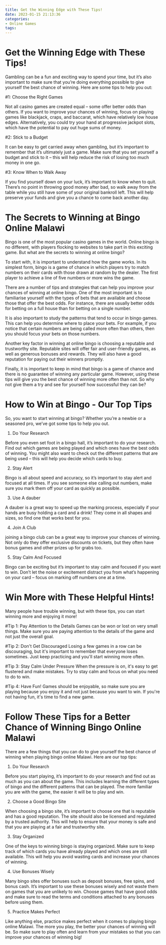 ```yaml
---
title: Get the Winning Edge with These Tips!
date: 2023-01-15 21:13:36
categories:
- Online Games
tags:
---
```



#  Get the Winning Edge with These Tips!

Gambling can be a fun and exciting way to spend your time, but it’s also important to make sure that you’re doing everything possible to give yourself the best chance of winning. Here are some tips to help you out:

#1: Choose the Right Games

Not all casino games are created equal – some offer better odds than others. If you want to improve your chances of winning, focus on playing games like blackjack, craps, and baccarat, which have relatively low house edges. Alternatively, you could try your hand at progressive jackpot slots, which have the potential to pay out huge sums of money.

#2: Stick to a Budget

It can be easy to get carried away when gambling, but it’s important to remember that it’s ultimately just a game. Make sure that you set yourself a budget and stick to it – this will help reduce the risk of losing too much money in one go.

#3: Know When to Walk Away

If you find yourself down on your luck, it’s important to know when to quit. There’s no point in throwing good money after bad, so walk away from the table while you still have some of your original bankroll left. This will help preserve your funds and give you a chance to come back another day.

#  The Secrets to Winning at Bingo Online Malawi

Bingo is one of the most popular casino games in the world. Online bingo is no different, with players flocking to websites to take part in this exciting game. But what are the secrets to winning at online bingo?

To start with, it is important to understand how the game works. In its simplest form, bingo is a game of chance in which players try to match numbers on their cards with those drawn at random by the dealer. The first player to achieve a line of five numbers or more wins the game.

There are a number of tips and strategies that can help you improve your chances of winning at online bingo. One of the most important is to familiarise yourself with the types of bets that are available and choose those that offer the best odds. For instance, there are usually better odds for betting on a full house than for betting on a single number.

It is also important to study the patterns that tend to occur in bingo games. This can help you determine where to place your bets. For example, if you notice that certain numbers are being called more often than others, then you should focus your bets on those numbers.

Another key factor in winning at online bingo is choosing a reputable and trustworthy site. Reputable sites will offer fair and user-friendly games, as well as generous bonuses and rewards. They will also have a good reputation for paying out their winners promptly.

Finally, it is important to keep in mind that bingo is a game of chance and there is no guarantee of winning any particular game. However, using these tips will give you the best chance of winning more often than not. So why not give them a try and see for yourself how successful they can be?

#  How to Win at Bingo - Our Top Tips

So, you want to start winning at bingo? Whether you’re a newbie or a seasoned pro, we’ve got some tips to help you out.

1. Do Your Research

Before you even set foot in a bingo hall, it’s important to do your research. Find out which games are being played and which ones have the best odds of winning. You might also want to check out the different patterns that are being used – this will help you decide which cards to buy.

2. Stay Alert

Bingo is all about speed and accuracy, so it’s important to stay alert and focused at all times. If you see someone else calling out numbers, make sure you mark them off your card as quickly as possible.

3. Use A dauber

A dauber is a great way to speed up the marking process, especially if your hands are busy holding a card and a drink! They come in all shapes and sizes, so find one that works best for you.

4. Join A Club

joining a bingo club can be a great way to improve your chances of winning. Not only do they offer exclusive discounts on tickets, but they often have bonus games and other prizes up for grabs too.

5. Stay Calm And Focused

Bingo can be exciting but it’s important to stay calm and focused if you want to win. Don’t let the noise or excitement distract you from what’s happening on your card – focus on marking off numbers one at a time.

#  Win More with These Helpful Hints!

Many people have trouble winning, but with these tips, you can start winning more and enjoying it more!

#Tip 1: Pay Attention to the Details
Games can be won or lost on very small things. Make sure you are paying attention to the details of the game and not just the overall goal.

#Tip 2: Don't Get Discouraged
Losing a few games in a row can be discouraging, but it's important to remember that everyone loses sometimes. Just keep practicing and you'll start winning more often.

#Tip 3: Stay Calm Under Pressure
When the pressure is on, it's easy to get flustered and make mistakes. Try to stay calm and focus on what you need to do to win.

#Tip 4: Have Fun!
Games should be enjoyable, so make sure you are playing because you enjoy it and not just because you want to win. If you're not having fun, it's time to find a new game.

#  Follow These Tips for a Better Chance of Winning Bingo Online Malawi

There are a few things that you can do to give yourself the best chance of winning when playing bingo online Malawi. Here are our top tips:

1. Do Your Research

Before you start playing, it’s important to do your research and find out as much as you can about the game. This includes learning the different types of bingo and the different patterns that can be played. The more familiar you are with the game, the easier it will be to play and win.

2. Choose a Good Bingo Site

When choosing a bingo site, it’s important to choose one that is reputable and has a good reputation. The site should also be licensed and regulated by a trusted authority. This will help to ensure that your money is safe and that you are playing at a fair and trustworthy site.

3. Stay Organized

One of the keys to winning bingo is staying organized. Make sure to keep track of which cards you have already played and which ones are still available. This will help you avoid wasting cards and increase your chances of winning.

4. Use Bonuses Wisely

Many bingo sites offer bonuses such as deposit bonuses, free spins, and bonus cash. It’s important to use these bonuses wisely and not waste them on games that you are unlikely to win. Choose games that have good odds and make sure to read the terms and conditions attached to any bonuses before using them.

5. Practice Makes Perfect

Like anything else, practice makes perfect when it comes to playing bingo online Malawi. The more you play, the better your chances of winning will be. So make sure to play often and learn from your mistakes so that you can improve your chances of winning big!